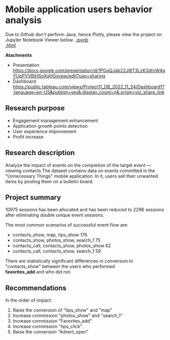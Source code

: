 # Mobile application users behavior analysis

Due to Github don't perform Java, hence Plotly, please view the project on Jupyter Notebook Viewer below:
[.ipynb](https://nbviewer.org/github/Lalerie/Portfolio/blob/main/Project_1_Mobile_app/Project11_2022.12.04_ver7_final.ipynb)  
[.html](https://github.com/Lalerie/Portfolio/blob/main/Project_1_Mobile_app/Project11_2022.12.04_ver7_final.html)   

**Atachments**
- Presentation https://docs.google.com/presentation/d/1PGqQJab22Jl8T3LzK3dtvW4qYUpPVVBiHSoXqHGxvpw/edit?usp=sharing
- Dashboard https://public.tableau.com/views/Project11_DB_2022_11_24/Dashboard1?:language=en-US&publish=yes&:display_count=n&:origin=viz_share_link

## Research purpose
- Engagement management enhancement  
- Application growth points detection 
- User experience improvement 
- Profit increase

## Research description
Analyze the impact of events on the completion of the target event — viewing contacts
The dataset contains data on events committed in the "Unnecessary Things" mobile application. In it, users sell their unwanted items by posting them on a bulletin board.

## Project summary
10975 sessions has been allocated and has been reduced to 2296 sessions after eliminating double unique event sessions.  

The most common scenarios of successful event flow are:  
- contacts_show, map, tips_show                176
- contacts_show, photos_show, search_1          75
- contacts_call, contacts_show, photos_show     62
- contacts_call, contacts_show, search_1        59

There are statistically significant differences in conversion to "contacts_show" between the users who performed  
**favorites_add** and who did not.  

## Recommendations
In the order of impact:
1. Raise the conversion of "tips_show" and "map" 
2. Increase commission "photos_show" and "search_1" 
3. Increase commission "Favorites_add" 
4. Increase commission "tips_click" 
5. Raise the conversion "Advert_open" 
